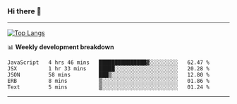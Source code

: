 ### Hi there 👋

-------
[![Top Langs](https://github-readme-stats.vercel.app/api/top-langs/?username=ashish-r)](https://github.com/anuraghazra/github-readme-stats)

📊 **Weekly development breakdown**
<!--START_SECTION:waka-->
```text
JavaScript   4 hrs 46 mins   ███████████████▓░░░░░░░░░   62.47 % 
JSX          1 hr 33 mins    █████░░░░░░░░░░░░░░░░░░░░   20.28 % 
JSON         58 mins         ███▒░░░░░░░░░░░░░░░░░░░░░   12.80 % 
ERB          8 mins          ▒░░░░░░░░░░░░░░░░░░░░░░░░   01.86 % 
Text         5 mins          ▒░░░░░░░░░░░░░░░░░░░░░░░░   01.24 % 
```
<!--END_SECTION:waka-->
-------

<!--
**ashish-r/ashish-r** is a ✨ _special_ ✨ repository because its `README.md` (this file) appears on your GitHub profile.

Here are some ideas to get you started:

- 🔭 I’m currently working on ...
- 🌱 I’m currently learning ...
- 👯 I’m looking to collaborate on ...
- 🤔 I’m looking for help with ...
- 💬 Ask me about ...
- 📫 How to reach me: ...
- 😄 Pronouns: ...
- ⚡ Fun fact: ...
-->

